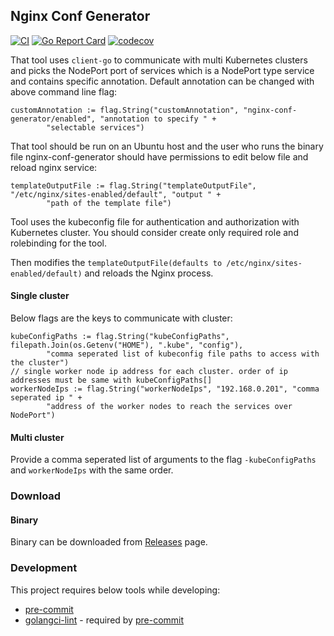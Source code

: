 ## Nginx Conf Generator
[![CI](https://github.com/bilalcaliskan/nginx-conf-generator/workflows/CI/badge.svg?event=push)](https://github.com/bilalcaliskan/nginx-conf-generator/actions?query=workflow%3ACI)
[![Go Report Card](https://goreportcard.com/badge/github.com/bilalcaliskan/nginx-conf-generator)](https://goreportcard.com/report/github.com/bilalcaliskan/nginx-conf-generator)
[![codecov](https://codecov.io/gh/bilalcaliskan/nginx-conf-generator/branch/master/graph/badge.svg)](https://codecov.io/gh/bilalcaliskan/nginx-conf-generator)

That tool uses `client-go` to communicate with multi Kubernetes clusters and picks the NodePort port
of services which is a NodePort type service and contains specific annotation. Default annotation can
be changed with above command line flag:
```
customAnnotation := flag.String("customAnnotation", "nginx-conf-generator/enabled", "annotation to specify " +
		"selectable services")
```

That tool should be run on an Ubuntu host and the user who runs the binary file nginx-conf-generator
should have permissions to edit below file and reload nginx service:
```
templateOutputFile := flag.String("templateOutputFile", "/etc/nginx/sites-enabled/default", "output " +
		"path of the template file")
```

Tool uses the kubeconfig file for authentication and authorization with Kubernetes cluster. You should consider
create only required role and rolebinding for the tool.

Then modifies the `templateOutputFile(defaults to /etc/nginx/sites-enabled/default)` and reloads the Nginx process.

#### Single cluster
Below flags are the keys to communicate with cluster:
```
kubeConfigPaths := flag.String("kubeConfigPaths", filepath.Join(os.Getenv("HOME"), ".kube", "config"),
		"comma seperated list of kubeconfig file paths to access with the cluster")
// single worker node ip address for each cluster. order of ip addresses must be same with kubeConfigPaths[]
workerNodeIps := flag.String("workerNodeIps", "192.168.0.201", "comma seperated ip " +
		"address of the worker nodes to reach the services over NodePort")
```

#### Multi cluster
Provide a comma seperated list of arguments to the flag `-kubeConfigPaths` and `workerNodeIps` with the same order.

### Download

#### Binary
Binary can be downloaded from [Releases](https://github.com/bilalcaliskan/nginx-conf-generator/releases) page.

### Development
This project requires below tools while developing:
- [pre-commit](https://pre-commit.com/)
- [golangci-lint](https://golangci-lint.run/usage/install/) - required by [pre-commit](https://pre-commit.com/)
